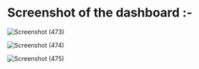 # Screenshot of the dashboard :-

![Screenshot (473)](https://github.com/Sulochana19/powerbiProject/assets/79690760/c1d03804-19d3-4491-96ae-3f1cec034979)

![Screenshot (474)](https://github.com/Sulochana19/powerbiProject/assets/79690760/fb85db27-c4fd-4614-bf27-8afc48114818)

![Screenshot (475)](https://github.com/Sulochana19/powerbiProject/assets/79690760/356e47f0-b655-40ed-a93c-f6ab0ff5724c)
